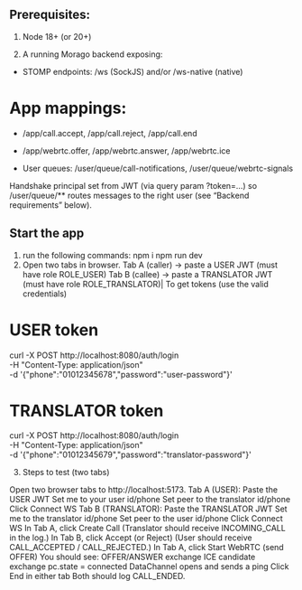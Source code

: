 ## Prerequisites:

1) Node 18+ (or 20+)

2) A running Morago backend exposing:
- STOMP endpoints: /ws (SockJS) and/or /ws-native (native)
# App mappings:
- /app/call.accept, /app/call.reject, /app/call.end
- /app/webrtc.offer, /app/webrtc.answer, /app/webrtc.ice

- User queues: /user/queue/call-notifications, /user/queue/webrtc-signals

Handshake principal set from JWT (via query param ?token=…) so /user/queue/** routes messages to the right user (see “Backend requirements” below).

## Start the app
1) run the following commands:
  npm i
  npm run dev
2) Open two tabs in browser. 
Tab A (caller) → paste a USER JWT (must have role ROLE_USER)
Tab B (callee) → paste a TRANSLATOR JWT (must have role ROLE_TRANSLATOR)|
To get tokens (use the valid credentials)
# USER token
curl -X POST http://localhost:8080/auth/login \
  -H "Content-Type: application/json" \
  -d '{"phone":"01012345678","password":"user-password"}'

# TRANSLATOR token
curl -X POST http://localhost:8080/auth/login \
  -H "Content-Type: application/json" \
  -d '{"phone":"01012345679","password":"translator-password"}'

3) Steps to test (two tabs)

Open two browser tabs to http://localhost:5173.
Tab A (USER):
Paste the USER JWT
Set me to your user id/phone
Set peer to the translator id/phone
Click Connect WS
Tab B (TRANSLATOR):
Paste the TRANSLATOR JWT
Set me to the translator id/phone
Set peer to the user id/phone
Click Connect WS
In Tab A, click Create Call
(Translator should receive INCOMING_CALL in the log.)
In Tab B, click Accept (or Reject)
(User should receive CALL_ACCEPTED / CALL_REJECTED.)
In Tab A, click Start WebRTC (send OFFER)
You should see:
OFFER/ANSWER exchange
ICE candidate exchange
pc.state = connected
DataChannel opens and sends a ping
Click End in either tab
Both should log CALL_ENDED.